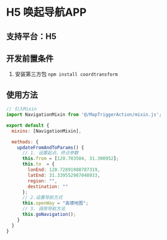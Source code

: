 # H5 唤起导航APP
## 支持平台：H5
## 开发前置条件
1. 安装第三方包
`npm install coordtransform`

## 使用方法
```js
// 引入Mixin
import NavigationMixin from '@/MapTriggerAction/mixin.js';

export default {
  mixins: [NavigationMixin],

  methods: {
    updateFromAndToParams() {
      // 1. 设置起点、终点参数
      this.from = [120.703504, 31.300952];
      this.to  = {
        lonEnd: 120.72891988787319,
        latEnd: 31.339552987048933,
        region: "",
        destination: ""
      };
      // 2.设置导航方式
      this.openWay = "高德地图";
      // 3. 调用导航方法
      this.goNavigation();
    }
  }
}
```